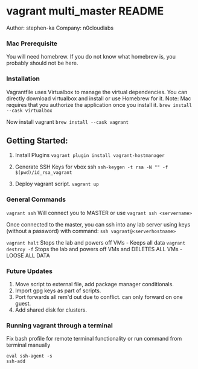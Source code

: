 # vagrant multi_master README
Author: stephen-ka
Company: n0cloudlabs

### Mac Prerequisite
You will need homebrew.  If you do not know what homebrew is, you probably should not be here.

### Installation
Vagrantfile uses Virtualbox to manage the virtual dependencies. You can directly download virtualbox and install or use Homebrew for it. Note: Mac requires that you authorize the application once you install it.
`brew install --cask virtualbox`

Now install vagrant
`brew install --cask vagrant`

## Getting Started:
1. Install Plugins
`vagrant plugin install vagrant-hostmanager`

2. Generate SSH Keys for vbox ssh
 `ssh-keygen -t rsa -N "" -f $(pwd)/id_rsa_vagrant`

3. Deploy vagrant script.
`vagrant up`

### General Commands
 `vagrant ssh` Will connect you to MASTER or use `vagrant ssh <servername>`

Once connected to the master, you can ssh into any lab server using keys (without a password) with command: `ssh vagrant@<serverhostname>`

`vagrant halt`  Stops the lab and powers off VMs - Keeps all data
`vagrant destroy -f`  Stops the lab and powers off VMs and DELETES ALL VMs - LOOSE ALL DATA

### Future Updates
1. Move script to external file, add package manager conditionals.
2. Import gpg keys as part of scripts.
3. Port forwards all rem'd out due to conflict.  can only forward on one guest.
4. Add shared disk for clusters.

### Running vagrant through a terminal
Fix bash profile for remote terminal functionality or run command from terminal manually
```shell
eval ssh-agent -s
ssh-add
```
